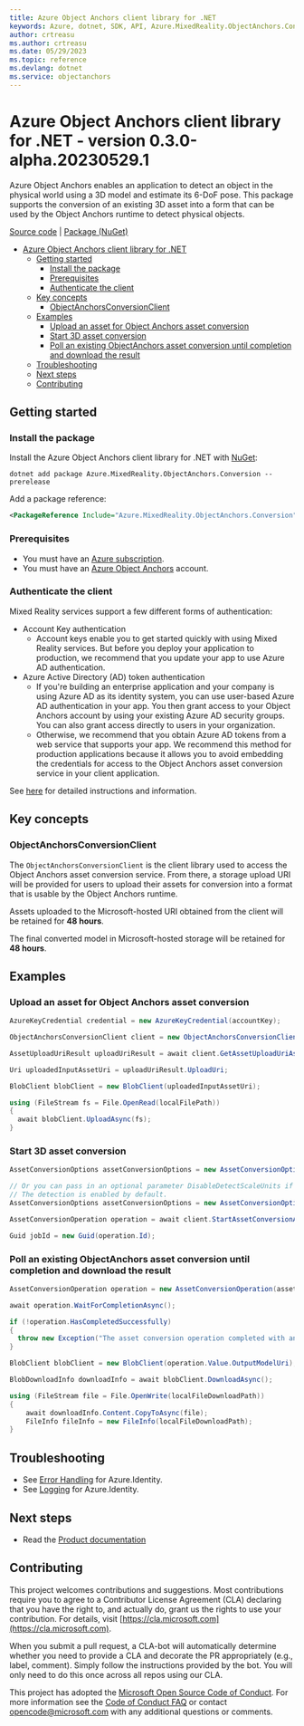 ```yaml
---
title: Azure Object Anchors client library for .NET
keywords: Azure, dotnet, SDK, API, Azure.MixedReality.ObjectAnchors.Conversion, objectanchors
author: crtreasu
ms.author: crtreasu
ms.date: 05/29/2023
ms.topic: reference
ms.devlang: dotnet
ms.service: objectanchors
---
```

# Azure Object Anchors client library for .NET - version 0.3.0-alpha.20230529.1 


Azure Object Anchors enables an application to detect an object in the physical world using a 3D model and estimate its 6-DoF pose. This package supports the conversion of an existing 3D asset into a form that can be used by the Object Anchors runtime to detect physical objects.

[Source code](https://github.com/Azure/azure-sdk-for-net/tree/main/sdk/objectanchors/Azure.MixedReality.ObjectAnchors.Conversion/src) | [Package (NuGet)](https://www.nuget.org/packages/Azure.MixedReality.ObjectAnchors.Conversion/)

- [Azure Object Anchors client library for .NET](#azure-object-anchors-client-library-for-net)
  - [Getting started](#getting-started)
    - [Install the package](#install-the-package)
    - [Prerequisites](#prerequisites)
    - [Authenticate the client](#authenticate-the-client)
  - [Key concepts](#key-concepts)
    - [ObjectAnchorsConversionClient](#objectanchorsconversionclient)
  - [Examples](#examples)
    - [Upload an asset for Object Anchors asset conversion](#upload-an-asset-for-object-anchors-asset-conversion)
    - [Start 3D asset conversion](#start-3d-asset-conversion)
    - [Poll an existing ObjectAnchors asset conversion until completion and download the result](#poll-an-existing-objectanchors-asset-conversion-until-completion-and-download-the-result)
  - [Troubleshooting](#troubleshooting)
  - [Next steps](#next-steps)
  - [Contributing](#contributing)

## Getting started

### Install the package

Install the Azure Object Anchors client library for .NET with [NuGet](https://www.nuget.org/):

```dotnetcli
dotnet add package Azure.MixedReality.ObjectAnchors.Conversion --prerelease
```

Add a package reference:

```xml
<PackageReference Include="Azure.MixedReality.ObjectAnchors.Conversion" Version="0.1.0-beta.0" />
```

### Prerequisites

- You must have an [Azure subscription](https://azure.microsoft.com/free/dotnet/).
- You must have an [Azure Object Anchors](https://review.docs.microsoft.com/azure/object-anchors/) account.

### Authenticate the client

Mixed Reality services support a few different forms of authentication:

- Account Key authentication
  - Account keys enable you to get started quickly with using Mixed Reality services. But before you deploy your application
    to production, we recommend that you update your app to use Azure AD authentication.
- Azure Active Directory (AD) token authentication
  - If you're building an enterprise application and your company is using Azure AD as its identity system, you can use
    user-based Azure AD authentication in your app. You then grant access to your Object Anchors account by using your
    existing Azure AD security groups. You can also grant access directly to users in your organization.
  - Otherwise, we recommend that you obtain Azure AD tokens from a web service that supports your app. We recommend this
    method for production applications because it allows you to avoid embedding the credentials for access to the Object Anchors asset conversion service in your client application.

See [here](/azure/spatial-anchors/concepts/authentication) for detailed instructions and information.

## Key concepts

### ObjectAnchorsConversionClient

The `ObjectAnchorsConversionClient` is the client library used to access the Object Anchors asset conversion service. From there, a storage upload URI will be provided for users to upload their assets for conversion into a format that is usable by the Object Anchors runtime.

Assets uploaded to the Microsoft-hosted URI obtained from the client will be retained for **48 hours**.

The final converted model in Microsoft-hosted storage will be retained for **48 hours**. 

## Examples

### Upload an asset for Object Anchors asset conversion

```csharp
AzureKeyCredential credential = new AzureKeyCredential(accountKey);

ObjectAnchorsConversionClient client = new ObjectAnchorsConversionClient(accountId, accountDomain, credential);

AssetUploadUriResult uploadUriResult = await client.GetAssetUploadUriAsync();

Uri uploadedInputAssetUri = uploadUriResult.UploadUri;

BlobClient blobClient = new BlobClient(uploadedInputAssetUri);

using (FileStream fs = File.OpenRead(localFilePath))
{
  await blobClient.UploadAsync(fs);
}
```

### Start 3D asset conversion

```csharp
AssetConversionOptions assetConversionOptions = new AssetConversionOptions(uploadedInputAssetUri, AssetFileType.FromFilePath(localFilePath), assetGravity, scale);

// Or you can pass in an optional parameter DisableDetectScaleUnits if you are converting a FBX, specifying whether or not you want to disable automatic detection of the embedded scale units. 
// The detection is enabled by default.
AssetConversionOptions assetConversionOptions = new AssetConversionOptions(uploadedInputAssetUri, AssetFileType.FromFilePath(localFilePath), assetGravity, scale, disableDetectScaleUnits: true);

AssetConversionOperation operation = await client.StartAssetConversionAsync(assetConversionOptions);

Guid jobId = new Guid(operation.Id);
```

### Poll an existing ObjectAnchors asset conversion until completion and download the result

```csharp
AssetConversionOperation operation = new AssetConversionOperation(assetConversionJobId, client);

await operation.WaitForCompletionAsync();

if (!operation.HasCompletedSuccessfully)
{
  throw new Exception("The asset conversion operation completed with an unsuccessful status");
}

BlobClient blobClient = new BlobClient(operation.Value.OutputModelUri);

BlobDownloadInfo downloadInfo = await blobClient.DownloadAsync();

using (FileStream file = File.OpenWrite(localFileDownloadPath))
{
    await downloadInfo.Content.CopyToAsync(file);
    FileInfo fileInfo = new FileInfo(localFileDownloadPath);
}
```

## Troubleshooting

- See [Error Handling](https://github.com/Azure/azure-sdk-for-net/blob/main/sdk/identity/Azure.Identity/README.md#error-handling) for Azure.Identity.
- See [Logging](https://github.com/Azure/azure-sdk-for-net/blob/main/sdk/identity/Azure.Identity/README.md#logging) for Azure.Identity.

## Next steps

- Read the [Product documentation](https://review.docs.microsoft.com/azure/object-anchors/)

## Contributing

This project welcomes contributions and suggestions. Most contributions require you to agree to a Contributor License
Agreement (CLA) declaring that you have the right to, and actually do, grant us the rights to use your contribution.
For details, visit [https://cla.microsoft.com](https://cla.microsoft.com).

When you submit a pull request, a CLA-bot will automatically determine whether you need to provide a CLA and decorate the
PR appropriately (e.g., label, comment). Simply follow the instructions provided by the bot. You will only need to do this
once across all repos using our CLA.

This project has adopted the [Microsoft Open Source Code of Conduct](https://opensource.microsoft.com/codeofconduct/).
For more information see the [Code of Conduct FAQ](https://opensource.microsoft.com/codeofconduct/faq/) or contact
[opencode@microsoft.com](mailto:opencode@microsoft.com) with any additional questions or comments.

